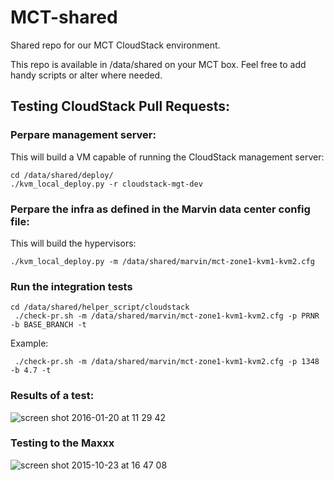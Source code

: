# MCT-shared
Shared repo for our MCT CloudStack environment.

This repo is available in /data/shared on your MCT box. Feel free to add handy scripts or alter where needed.

## Testing CloudStack Pull Requests:

### Perpare management server:

This will build a VM capable of running the CloudStack management server:

```
cd /data/shared/deploy/
./kvm_local_deploy.py -r cloudstack-mgt-dev
```

### Perpare the infra as defined in the Marvin data center config file:

This will build the hypervisors:

```
./kvm_local_deploy.py -m /data/shared/marvin/mct-zone1-kvm1-kvm2.cfg
```

### Run the integration tests

```
cd /data/shared/helper_script/cloudstack
 ./check-pr.sh -m /data/shared/marvin/mct-zone1-kvm1-kvm2.cfg -p PRNR -b BASE_BRANCH -t
```
Example:
```
 ./check-pr.sh -m /data/shared/marvin/mct-zone1-kvm1-kvm2.cfg -p 1348 -b 4.7 -t
```

### Results of a test:

![screen shot 2016-01-20 at 11 29 42](https://cloud.githubusercontent.com/assets/1630096/12446309/9433e286-bf69-11e5-8906-77bfeca86dea.png)

### Testing to the Maxxx

![screen shot 2015-10-23 at 16 47 08](https://cloud.githubusercontent.com/assets/1630096/12446386/f5b2548e-bf69-11e5-936d-94eedf41b548.png)
